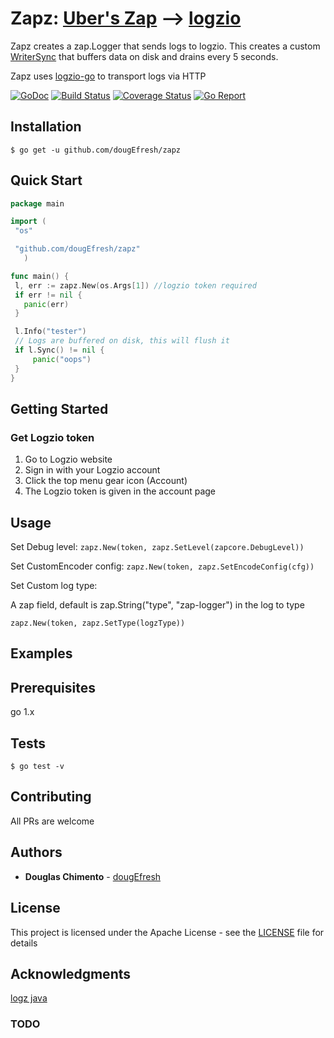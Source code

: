 # Zapz: [Uber's Zap](https://github.com/uber-go/zap) --> [logzio](https://github.com/logzio)

Zapz creates a zap.Logger that sends logs to logzio.
 This creates a custom [WriterSync](https://github.com/uber-go/zap/blob/master/zapcore/write_syncer.go) that buffers data on disk and drains every 5 seconds.

 Zapz uses [logzio-go](https://github.com/dougEfresh/logzio-go) to transport logs via HTTP

[![GoDoc][doc-img]][doc] [![Build Status][ci-img]][ci] [![Coverage Status][cov-img]][cov] [![Go Report][report-img]][report]

## Installation
```shell
$ go get -u github.com/dougEfresh/zapz
```

## Quick Start

 ```go
package main

import (
  "os"

  "github.com/dougEfresh/zapz"
    )

func main() {
  l, err := zapz.New(os.Args[1]) //logzio token required
  if err != nil {
    panic(err)
  }

  l.Info("tester")
  // Logs are buffered on disk, this will flush it
  if l.Sync() != nil {
      panic("oops")
  }
}
```




## Getting Started

### Get Logzio token
1. Go to Logzio website
2. Sign in with your Logzio account
3. Click the top menu gear icon (Account)
4. The Logzio token is given in the account page

## Usage

Set Debug level: `zapz.New(token, zapz.SetLevel(zapcore.DebugLevel))`

Set CustomEncoder config: `zapz.New(token, zapz.SetEncodeConfig(cfg))`

Set Custom log type:

A zap field, default is zap.String("type", "zap-logger") in the log to type

`zapz.New(token, zapz.SetType(logzType))`


## Examples




## Prerequisites

go 1.x

## Tests

```shell
$ go test -v

```


## Contributing
 All PRs are welcome

## Authors

* **Douglas Chimento**  - [dougEfresh][me]

## License

This project is licensed under the Apache License - see the [LICENSE](LICENSE) file for details

## Acknowledgments

  [logz java](https://github.com/logzio/logzio-java-sender)

### TODO

[doc-img]: https://godoc.org/github.com/dougEfresh/zapz?status.svg
[doc]: https://godoc.org/github.com/dougEfresh/zapz
[ci-img]: https://travis-ci.org/dougEfresh/zapz.svg?branch=master
[ci]: https://travis-ci.org/dougEfresh/zapz
[cov-img]: https://codecov.io/gh/dougEfresh/zapz/branch/master/graph/badge.svg
[cov]: https://codecov.io/gh/dougEfresh/zapz
[glide.lock]: https://github.com/uber-go/zap/blob/master/glide.lock
[zap]: https://github.com/uber-go/zap
[me]: https://github.com/dougEfresh
[report-img]: https://goreportcard.com/badge/github.com/dougEfresh/zapz
[report]: https://goreportcard.com/report/github.com/dougEfresh/zapz